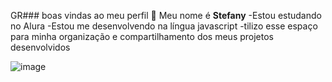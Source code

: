 GR### boas vindas ao meu perfil 💙
Meu nome é **Stefany** 
-Estou estudando no Alura
-Estou me desenvolvendo na língua javascript
-tilizo esse espaço para minha organização e compartilhamento dos meus projetos desenvolvidos


![image](https://github.com/user-attachments/assets/940bae50-34ab-4793-a690-9263d12fad74)

  




